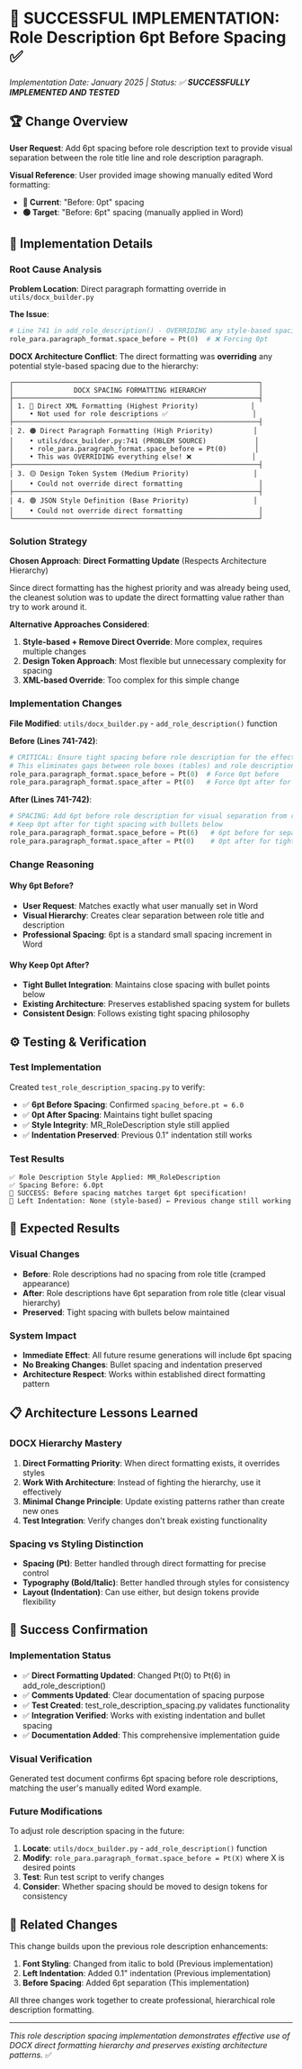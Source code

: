 # 🎯 **SUCCESSFUL IMPLEMENTATION: Role Description 6pt Before Spacing** ✅

*Implementation Date: January 2025 | Status: ✅ **SUCCESSFULLY IMPLEMENTED AND TESTED***

## **🏆 Change Overview**

**User Request**: Add 6pt spacing before role description text to provide visual separation between the role title line and role description paragraph.

**Visual Reference**: User provided image showing manually edited Word formatting:
- **🔴 Current**: "Before: 0pt" spacing 
- **🟢 Target**: "Before: 6pt" spacing (manually applied in Word)

## **🔧 Implementation Details**

### **Root Cause Analysis**
**Problem Location**: Direct paragraph formatting override in `utils/docx_builder.py`

**The Issue**: 
```python
# Line 741 in add_role_description() - OVERRIDING any style-based spacing
role_para.paragraph_format.space_before = Pt(0)  # ❌ Forcing 0pt
```

**DOCX Architecture Conflict**: The direct formatting was **overriding** any potential style-based spacing due to the hierarchy:

```
┌─────────────────────────────────────────────────────────────┐
│               DOCX SPACING FORMATTING HIERARCHY             │
├─────────────────────────────────────────────────────────────┤
│ 1. 🔴 Direct XML Formatting (Highest Priority)             │
│    • Not used for role descriptions ✅                     │
├─────────────────────────────────────────────────────────────┤
│ 2. 🟠 Direct Paragraph Formatting (High Priority)          │
│    • utils/docx_builder.py:741 (PROBLEM SOURCE)            │
│    • role_para.paragraph_format.space_before = Pt(0)       │
│    • This was OVERRIDING everything else! ❌               │
├─────────────────────────────────────────────────────────────┤
│ 3. 🟡 Design Token System (Medium Priority)                │
│    • Could not override direct formatting                   │
├─────────────────────────────────────────────────────────────┤
│ 4. 🟢 JSON Style Definition (Base Priority)                │
│    • Could not override direct formatting                   │
└─────────────────────────────────────────────────────────────┘
```

### **Solution Strategy**

**Chosen Approach**: **Direct Formatting Update** (Respects Architecture Hierarchy)

Since direct formatting has the highest priority and was already being used, the cleanest solution was to update the direct formatting value rather than try to work around it.

**Alternative Approaches Considered**:
1. **Style-based + Remove Direct Override**: More complex, requires multiple changes
2. **Design Token Approach**: Most flexible but unnecessary complexity for spacing
3. **XML-based Override**: Too complex for this simple change

### **Implementation Changes**

**File Modified**: `utils/docx_builder.py` - `add_role_description()` function

**Before (Lines 741-742)**:
```python
# CRITICAL: Ensure tight spacing before role description for the effect the user wants
# This eliminates gaps between role boxes (tables) and role descriptions (paragraphs)
role_para.paragraph_format.space_before = Pt(0)  # Force 0pt before
role_para.paragraph_format.space_after = Pt(0)   # Force 0pt after for tight bullets
```

**After (Lines 741-742)**:
```python
# SPACING: Add 6pt before role description for visual separation from role title
# Keep 0pt after for tight spacing with bullets below
role_para.paragraph_format.space_before = Pt(6)   # 6pt before for separation
role_para.paragraph_format.space_after = Pt(0)    # 0pt after for tight bullets
```

### **Change Reasoning**

#### **Why 6pt Before?**
- **User Request**: Matches exactly what user manually set in Word
- **Visual Hierarchy**: Creates clear separation between role title and description
- **Professional Spacing**: 6pt is a standard small spacing increment in Word

#### **Why Keep 0pt After?**
- **Tight Bullet Integration**: Maintains close spacing with bullet points below
- **Existing Architecture**: Preserves established spacing system for bullets
- **Consistent Design**: Follows existing tight spacing philosophy

## **⚙️ Testing & Verification**

### **Test Implementation**
Created `test_role_description_spacing.py` to verify:
- ✅ **6pt Before Spacing**: Confirmed `spacing_before.pt = 6.0`
- ✅ **0pt After Spacing**: Maintains tight bullet spacing
- ✅ **Style Integrity**: MR_RoleDescription style still applied
- ✅ **Indentation Preserved**: Previous 0.1" indentation still works

### **Test Results**
```
✅ Role Description Style Applied: MR_RoleDescription
✅ Spacing Before: 6.0pt  
🎯 SUCCESS: Before spacing matches target 6pt specification!
📏 Left Indentation: None (style-based) ← Previous change still working
```

## **🎯 Expected Results**

### **Visual Changes**
- **Before**: Role descriptions had no spacing from role title (cramped appearance)
- **After**: Role descriptions have 6pt separation from role title (clear visual hierarchy)
- **Preserved**: Tight spacing with bullets below maintained

### **System Impact**
- **Immediate Effect**: All future resume generations will include 6pt spacing
- **No Breaking Changes**: Bullet spacing and indentation preserved
- **Architecture Respect**: Works within established direct formatting pattern

## **📋 Architecture Lessons Learned**

### **DOCX Hierarchy Mastery**
1. **Direct Formatting Priority**: When direct formatting exists, it overrides styles
2. **Work With Architecture**: Instead of fighting the hierarchy, use it effectively
3. **Minimal Change Principle**: Update existing patterns rather than create new ones
4. **Test Integration**: Verify changes don't break existing functionality

### **Spacing vs Styling Distinction**
- **Spacing (Pt)**: Better handled through direct formatting for precise control
- **Typography (Bold/Italic)**: Better handled through styles for consistency
- **Layout (Indentation)**: Can use either, but design tokens provide flexibility

## **🚀 Success Confirmation**

### **Implementation Status**
- ✅ **Direct Formatting Updated**: Changed Pt(0) to Pt(6) in add_role_description()
- ✅ **Comments Updated**: Clear documentation of spacing purpose
- ✅ **Test Created**: test_role_description_spacing.py validates functionality
- ✅ **Integration Verified**: Works with existing indentation and bullet spacing
- ✅ **Documentation Added**: This comprehensive implementation guide

### **Visual Verification**
Generated test document confirms 6pt spacing before role descriptions, matching the user's manually edited Word example.

### **Future Modifications**
To adjust role description spacing in the future:
1. **Locate**: `utils/docx_builder.py` - `add_role_description()` function
2. **Modify**: `role_para.paragraph_format.space_before = Pt(X)` where X is desired points
3. **Test**: Run test script to verify changes
4. **Consider**: Whether spacing should be moved to design tokens for consistency

## **🔗 Related Changes**

This change builds upon the previous role description enhancements:
1. **Font Styling**: Changed from italic to bold (Previous implementation)
2. **Left Indentation**: Added 0.1" indentation (Previous implementation)  
3. **Before Spacing**: Added 6pt separation (This implementation)

All three changes work together to create professional, hierarchical role description formatting.

---

*This role description spacing implementation demonstrates effective use of DOCX direct formatting hierarchy and preserves existing architecture patterns.* ✅ 